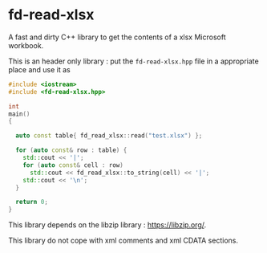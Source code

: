 # fd-read-xlsx
A fast and dirty C++ library to get the contents of a xlsx Microsoft workbook.

This is an header only library : put the `fd-read-xlsx.hpp` file in a appropriate place and use it as
```C++
#include <iostream>
#include <fd-read-xlsx.hpp>

int
main()
{

  auto const table{ fd_read_xlsx::read("test.xlsx") };

  for (auto const& row : table) {
    std::cout << '|';
    for (auto const& cell : row)
      std::cout << fd_read_xlsx::to_string(cell) << '|';
    std::cout << '\n';
  }

  return 0;
}
```

This library depends on the libzip library : https://libzip.org/.

This library do not cope with xml comments and xml CDATA sections.
